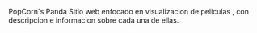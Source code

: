 PopCorn´s Panda
Sitio web enfocado en visualizacion de peliculas , con descripcion e informacion sobre cada una de ellas.